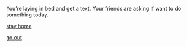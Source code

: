 You’re laying in bed and get a text. Your friends are asking if want to do something today.

[stay home](home-path/excuse.md)

[go out](leave-path/ask-mom.md)